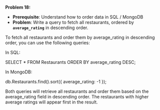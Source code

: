 **Problem 18:**

- **Prerequisite**: Understand how to order data in SQL / MongoDB
- **Problem**: Write a query to fetch all restaurants, ordered by **`average_rating`** in descending order.


To fetch all restaurants and order them by average_rating in descending order, you can use the following queries:

In SQL:

SELECT *
FROM Restaurants
ORDER BY average_rating DESC;

In MongoDB:

db.Restaurants.find().sort({ average_rating: -1 });

Both queries will retrieve all restaurants and order them based on the average_rating field in descending order. The restaurants with higher average ratings will appear first in the result.



